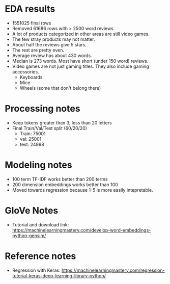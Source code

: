 # EDA results

* 1551025 final rows
* Removed 61686 rows with > 2500 word reviews
* A lot of products categorized in other areas are still video games.
* The few stray products may not matter.
* About half the reviews give 5 stars.
* The rest are pretty even.
* Average review has about 430 words.
* Median is 273 words. Most have short (under 150 word) reviews.
* Video games are not just gaming titles. They also include gaming accessories.
    * Keyboards
    * Mice
    * Wheels (some that don't belong there)

# Processing notes

* Keep tokens greater than 3, less than 20 letters
* Final Train/Val/Test split (60/20/20)
    * Train: 75001
    * val: 25001
    * test: 24998

# Modeling notes

* 100 term TF-IDF works better than 200 terms
* 200 dimension embeddings works better than 100
* Moved towards regression because 1-5 is more easily intepretable.

# GloVe Notes

* Tutorial and download link: https://machinelearningmastery.com/develop-word-embeddings-python-gensim/

# Reference notes

* Regression with Keras: https://machinelearningmastery.com/regression-tutorial-keras-deep-learning-library-python/